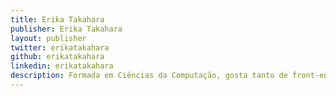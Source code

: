 ```yaml
---
title: Erika Takahara
publisher: Erika Takahara
layout: publisher
twitter: erikatakahara
github: erikatakahara
linkedin: erikatakahara
description: Formada em Ciências da Computação, gosta tanto de front-end quanto de back-end. Começou a carreira na área de criação, mas percebeu que a sua paixão era na área de desenvolvimento. Hoje trabalha como front-end no Elo7. Ela é apaixonada por CSS, HTML e Mangá, não perde um capítulo semanal de One Piece. Ultimamente está estudando sobre progressive web apps e como aplicar isso nos projetos do Elo7.
---
```

